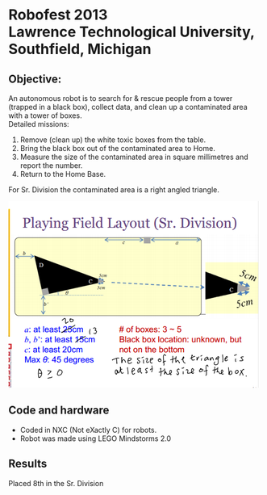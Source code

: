 # Robofest 2013  <br/> Lawrence Technological University, Southfield, Michigan

## Objective:

An autonomous robot is to search for & rescue people from a tower (trapped in a black box), collect data, and clean up a contaminated area with a tower of boxes.  
Detailed missions:
1. Remove (clean up) the white toxic boxes from the table.  
2. Bring the black box out of the contaminated area to Home.  
3. Measure the size of the contaminated area in square millimetres and report the number.  
4. Return to the Home Base.  

For Sr. Division the contaminated area is a right angled triangle.

![Playing Field for Sr. Division](https://github.com/anshumitra/robofest/blob/master/playing_field.PNG)


## Code and hardware

* Coded in NXC (Not eXactly C) for robots.  
* Robot was made using LEGO Mindstorms 2.0


## Results

Placed 8th in the Sr. Division

